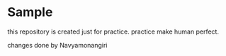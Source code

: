 # Sample
this repository is created just for practice.
practice make human perfect.

changes done by Navyamonangiri
